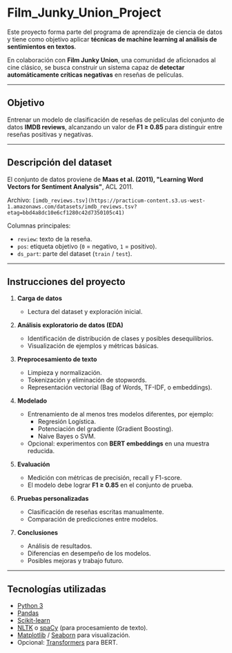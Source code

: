 # Film_Junky_Union_Project

Este proyecto forma parte del programa de aprendizaje de ciencia de datos y tiene como objetivo aplicar **técnicas de machine learning al análisis de sentimientos en textos**.  

En colaboración con **Film Junky Union**, una comunidad de aficionados al cine clásico, se busca construir un sistema capaz de **detectar automáticamente críticas negativas** en reseñas de películas.  

---

## Objetivo  

Entrenar un modelo de clasificación de reseñas de películas del conjunto de datos **IMDB reviews**, alcanzando un valor de **F1 ≥ 0.85** para distinguir entre reseñas positivas y negativas.  

---

## Descripción del dataset  

El conjunto de datos proviene de **Maas et al. (2011), "Learning Word Vectors for Sentiment Analysis"**, ACL 2011.  

Archivo: `[imdb_reviews.tsv](https://practicum-content.s3.us-west-1.amazonaws.com/datasets/imdb_reviews.tsv?etag=bbd4a8dc10e6cf1280c42d7350105c41)`  

Columnas principales:  

- `review`: texto de la reseña.  
- `pos`: etiqueta objetivo (`0` = negativo, `1` = positivo).  
- `ds_part`: parte del dataset (`train` / `test`).  

---

## Instrucciones del proyecto  

1. **Carga de datos**  
   - Lectura del dataset y exploración inicial.  

2. **Análisis exploratorio de datos (EDA)**  
   - Identificación de distribución de clases y posibles desequilibrios.  
   - Visualización de ejemplos y métricas básicas.  

3. **Preprocesamiento de texto**  
   - Limpieza y normalización.  
   - Tokenización y eliminación de stopwords.  
   - Representación vectorial (Bag of Words, TF-IDF, o embeddings).  

4. **Modelado**  
   - Entrenamiento de al menos tres modelos diferentes, por ejemplo:  
     - Regresión Logística.  
     - Potenciación del gradiente (Gradient Boosting).  
     - Naive Bayes o SVM.  
   - Opcional: experimentos con **BERT embeddings** en una muestra reducida.  

5. **Evaluación**  
   - Medición con métricas de precisión, recall y F1-score.  
   - El modelo debe lograr **F1 ≥ 0.85** en el conjunto de prueba.  

6. **Pruebas personalizadas**  
   - Clasificación de reseñas escritas manualmente.  
   - Comparación de predicciones entre modelos.  

7. **Conclusiones**  
   - Análisis de resultados.  
   - Diferencias en desempeño de los modelos.  
   - Posibles mejoras y trabajo futuro.  

---

## Tecnologías utilizadas  

- [Python 3](https://www.python.org/)  
- [Pandas](https://pandas.pydata.org/)  
- [Scikit-learn](https://scikit-learn.org/stable/)  
- [NLTK](https://www.nltk.org/) o [spaCy](https://spacy.io/) (para procesamiento de texto).  
- [Matplotlib](https://matplotlib.org/) / [Seaborn](https://seaborn.pydata.org/) para visualización.  
- Opcional: [Transformers](https://huggingface.co/transformers/) para BERT.  

